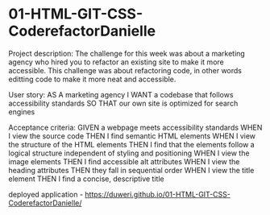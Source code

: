 # 01-HTML-GIT-CSS-CoderefactorDanielle

Project description: The challenge for this week was about a marketing agency who hired you to refactor an existing site to make it more accessible. This challenge 
was about refactoring code, in other words editting code to make it more neat and accessible.

User story: AS A marketing agency I WANT a codebase that follows accessibility standards SO THAT our own site is optimized for search engines

Acceptance criteria: 
GIVEN a webpage meets accessibility standards
WHEN I view the source code
THEN I find semantic HTML elements
WHEN I view the structure of the HTML elements
THEN I find that the elements follow a logical structure independent of styling and positioning
WHEN I view the image elements
THEN I find accessible alt attributes
WHEN I view the heading attributes
THEN they fall in sequential order
WHEN I view the title element
THEN I find a concise, descriptive title

deployed application - https://duweri.github.io/01-HTML-GIT-CSS-CoderefactorDanielle/
